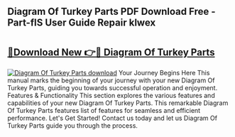 ## Diagram Of Turkey Parts PDF Download Free - Part-fIS User Guide Repair klwex

# <h2><a href="http://dfms3bg.blite.top/?on=Diagram+Of+Turkey+Parts">🔗Download New 👉🔴 Diagram Of Turkey Parts</a></h2>

[![Diagram Of Turkey Parts download](https://i.imgur.com/lujVjoI.png)](http://dfms3bg.blite.top/?on=Diagram+Of+Turkey+Parts)
Your Journey Begins Here This manual marks the beginning of your journey with your new Diagram Of Turkey Parts, guiding you towards successful operation and enjoyment. Features & Functionality This section explores the various features and capabilities of your new Diagram Of Turkey Parts. This remarkable Diagram Of Turkey Parts features list of features for seamless and efficient performance. Let's Get Started! Contact us today and let us Diagram Of Turkey Parts guide you through the process.
